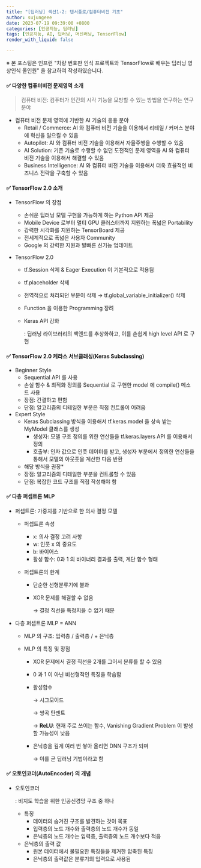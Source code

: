 ```yaml
---
title: "[딥러닝] 섹션1-2: 텐서플로/컴퓨터비전 기초"
author: sujungeee
date: 2023-07-19 09:39:00 +0800
categories: [인공지능, 딥러닝]
tags: [인공지능, AI, 딥러닝, 머신러닝, TensorFlow]
render_with_liquid: false

---
```




※ 본 포스팅은 인프런 "차량 번호판 인식 프로젝트와 TensorFlow로 배우는 딥러닝 영상인식 올인원" 을 참고하여 작성하였습니다.



#### ✅  다양한 컴퓨터비전 문제영역 소개

> 컴퓨터 비전: 컴퓨터가 인간의 시각 기능을 모방할 수 있는 방법을 연구하는 연구 분야

- 컴퓨터 비전 문제 영역에 기반한 AI 기술의 응용 분야
  - Retail / Commerce: AI 와 컴퓨터 비전 기술을 이용해서 리테일 / 커머스 분야에 혁신을 일으킬 수 있음
  - Autopilot: AI 와 컴퓨터 비전 기술을 이용해서 자율주행을 수행할 수 있음
  - AI Solution: 기존 기술로 수행할 수 없던 도전적인 문제 영역을 AI 와 컴퓨터 비전 기술을 이용해서 해결할 수 있음
  - Business Intelligence: AI 와 컴퓨터 비전 기술을 이용해서 더욱 효율적인 비즈니스 전략을 구축할 수 있음



#### ✅  TensorFlow 2.0 소개

- TensorFlow 의 장점

  - 손쉬운 딥러닝 모델 구현을 가능하게 하는 Python API 제공
  - Mobile Device 로부터 멀티 GPU 클러스터까지 지원하는 폭넓은 Portability
  - 강력한 시각화를 지원하는 TensorBoard 제공
  - 전세계적으로 폭넓은 사용자 Community
  - Google 의 강력한 지원과 발빠른 신기능 업데이트

- TensorFlow 2.0

  - tf.Session 삭제 & Eager Execution 이 기본적으로 적용됨

  - tf.placeholder 삭제

  - 전역적으로 처리되던 부분이 삭제 → tf.global_variable_initializer() 삭제

  - Function 을 이용한 Programming 장려

  - Keras API 강화

    : 딥러닝 라이브러리의 백엔드를 추상화하고, 이를 손쉽게 high level API 로 구현



#### ✅  TensorFlow 2.0 케라스 서브클래싱(Keras Subclassing)

- Beginner Style
  - Sequential API 를 사용
  - 손실 함수 & 최적화 정의를 Sequential 로 구현한 model 에 compile() 메소드 사용
  - 장점: 간결하고 편함
  - 단점: 알고리즘의 디테일한 부분은 직접 컨트롤이 어려움
- Expert Style
  - Keras Subclassing 방식을 이용해서 tf.keras.model 을 상속 받는 MyModel 클래스를 생성
    - 생성자: 모델 구조 정의를 위한 연산들을 tf.keras.layers API 를 이용해서 정의
    - 호출부: 인자 값으로 인풋 데이터를 받고, 생성자 부분에서 정의한 연산들을 통해서 모델의 아웃풋을 계산한 다음 반환
  - 해당 방식을 권장*
  - 장점: 알고리즘의 디테일한 부분을 컨트롤할 수 있음
  - 단점: 복잡한 코드 구조를 직접 작성해야 함



#### ✅  다층 퍼셉트론 MLP

- 퍼셉트론: 가중치를 기반으로 한 의사 결정 모델

  - 퍼셉트론 속성

    - x: 의사 결정 고려 사항
    - w: 인풋 x 의 중요도
    - b: 바이어스
    - 활성 함수: 0과 1 의 바이너리 결과를 출력, 계단 함수 형태

  - 퍼셉트론의 한계

    - 단순한 선형분류기에 불과

    - XOR 문제를 해결할 수 없음

      → 결정 직선을 특정지을 수 없기 때문

- 다층 퍼셉트론 MLP = ANN

  - MLP 의 구조: 입력층 / 출력층 / + 은닉층

  - MLP 의 특징 및 장점

    - XOR 문제에서 결정 직선을 2개를 그어서 분류를 할 수 있음

    - 0 과 1 이 아닌 비선형적인 특징을 학습함

    - 활성함수

      → 시그모이드

      → 쌍곡 탄젠트

      → **ReLU**: 현재 주로 쓰이는 함수, Vanishing Gradient Problem 이 발생할 가능성이 낮음

    - 은닉층을 깊게 여러 번 쌓아 올리면 DNN 구조가 되며

      → 이를 곧 딥러닝 기법이라고 함



#### ✅  오토인코더(AutoEncoder) 의 개념

- 오토인코더

  : 비지도 학습을 위한 인공신경망 구조 중 하나

  - 특징
    - 데이터의 숨겨진 구조를 발견하는 것이 목표
    - 입력층의 노드 개수와 출력층의 노드 개수가 동일
    - 은닉층의 노드 개수는 입력층, 출력층의 노드 개수보다 적음
  - 은닉층의 출력 값
    - 원본 데이터에서 불필요한 특징들을 제거한 압축된 특징
    - 은닉층의 출력값은 분류기의 입력으로 사용됨